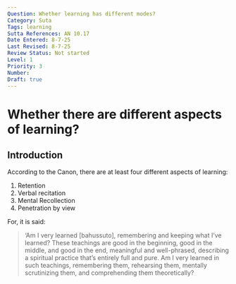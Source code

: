 ```yaml
---
Question: Whether learning has different modes?
Category: Suta
Tags: learning
Sutta References: AN 10.17
Date Entered: 8-7-25
Last Revised: 8-7-25
Review Status: Not started
Level: 1
Priority: 3
Number: 
Draft: true
---
```


# Whether there are different aspects of learning?

## Introduction

According to the Canon, there are at least four different aspects of learning:

1. Retention
2. Verbal recitation
3. Mental Recollection
4. Penetration by view

For, it is said:

>‘Am I very learned [bahussuto], remembering and keeping what I’ve learned? These teachings are good in the beginning, good in the middle, and good in the end, meaningful and well-phrased, describing a spiritual practice that’s entirely full and pure. Am I very learned in such teachings, remembering them, rehearsing them, mentally scrutinizing them, and comprehending them theoretically?


<!-- 

Notes:

what about cross-examination as well -->